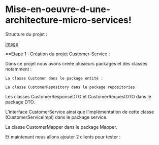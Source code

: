 # Mise-en-oeuvre-d-une-architecture-micro-services!

Structure du projet :

[image](https://user-images.githubusercontent.com/85801662/198897037-f0435bdd-c456-4ae2-a218-edb23d19b6f1.png)

==Etape 1 : Création du projet Customer-Service :

Dans ce projet nous avons créée plusieurs packages et des classes notamment :
  	
    La classe Customer dans le package entité :
    
   	La classe CustomerRepository dans le package repositories 
   
   Les classes CustomerResponseDTO et CustomerRequestDTO dans le package DTO.
	
   L’interface CustomerService ainsi que l’implémentation de cette classe (CustomerServiceImpl) dans le package service.

   La classe CustomerMapper dans le package Mapper.

Et maintenant nous allons ajouter 2 clients pour tester :


